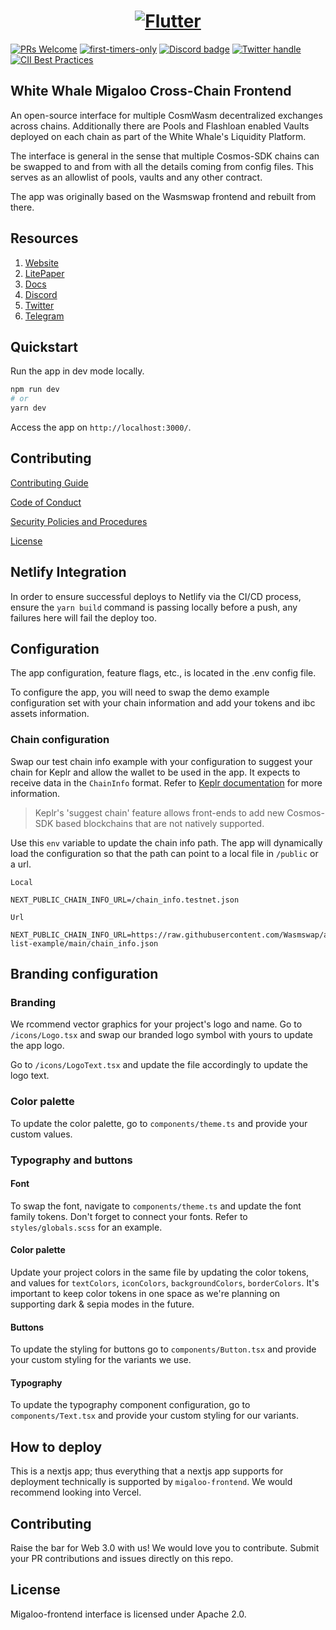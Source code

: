<a href="https://whitewhale.money/">
  <h1 align="center">
    <picture>
      <img alt="Flutter" src="https://miro.medium.com/max/1400/1*29OYRJqqddosWtWo-c3TYQ.png">
    </picture>
  </h1>
</a>

[![PRs Welcome](https://img.shields.io/badge/PRs-welcome-brightgreen.svg?style=flat-square)](https://makeapullrequest.com)
[![first-timers-only](https://img.shields.io/badge/first--timers--only-friendly-blue.svg?style=flat-square)](https://www.firsttimersonly.com/)
[![Discord badge][]][discord invite]
[![Twitter handle][]][twitter badge]
[![CII Best Practices](https://bestpractices.coreinfrastructure.org/projects/6401/badge)](https://bestpractices.coreinfrastructure.org/projects/6401)

[discord invite]: https://discord.com/invite/tSxyyCWgYX
[discord badge]: https://img.shields.io/discord/908044702794801233
[twitter handle]: https://img.shields.io/twitter/follow/WhiteWhaleDefi.svg?style=social&label=Follow
[twitter badge]: https://twitter.com/intent/follow?screen_name=WhiteWhaleDefi

## White Whale Migaloo Cross-Chain Frontend

An open-source interface for multiple CosmWasm decentralized exchanges across chains.
Additionally there are Pools and Flashloan enabled Vaults deployed on each chain as part of the White Whale's Liquidity Platform.

The interface is general in the sense that multiple Cosmos-SDK chains can be swapped to and from with all the details coming from config files. This serves as an allowlist of pools, vaults and any other contract.

The app was originally based on the Wasmswap frontend and rebuilt from there.

## Resources

1. [Website](https://whitewhale.money/)
2. [LitePaper](https://whitewhale.money/LitepaperV2.pdf)
3. [Docs](https://white-whale-defi-platform.github.io/docs/)
4. [Discord](https://discord.com/invite/tSxyyCWgYX)
5. [Twitter](https://twitter.com/WhiteWhaleDefi)
6. [Telegram](https://t.me/whitewhaleofficial)

## Quickstart

Run the app in dev mode locally.

```bash
npm run dev
# or
yarn dev
```

Access the app on `http://localhost:3000/`.

## Contributing

[Contributing Guide](./docs/CONTRIBUTING.md)

[Code of Conduct](./docs/CODE_OF_CONDUCT)

[Security Policies and Procedures](./docs/SECURITY)

[License](./LICENSE)

## Netlify Integration

In order to ensure successful deploys to Netlify via the CI/CD process, ensure the `yarn build` command is passing locally before a push, any failures here will fail the deploy too.

## Configuration

The app configuration, feature flags, etc., is located in the .env config file.

To configure the app, you will need to swap the demo example configuration set with your chain information and add your tokens and ibc assets information.

### Chain configuration

Swap our test chain info example with your configuration to suggest your chain for Keplr and allow the wallet to be used in the app. It expects to receive data in the `ChainInfo` format. Refer to [Keplr documentation](https://docs.keplr.app/api/suggest-chain.html) for more information.

> Keplr's 'suggest chain' feature allows front-ends to add new Cosmos-SDK based blockchains that are not natively supported.

Use this `env` variable to update the chain info path. The app will dynamically load the configuration so that the path can point to a local file in `/public` or a url.

```
Local

NEXT_PUBLIC_CHAIN_INFO_URL=/chain_info.testnet.json
```

```
Url

NEXT_PUBLIC_CHAIN_INFO_URL=https://raw.githubusercontent.com/Wasmswap/asset-list-example/main/chain_info.json
```

## Branding configuration

### Branding

We rcommend vector graphics for your project's logo and name. Go to `/icons/Logo.tsx` and swap our branded logo symbol with yours to update the app logo.

Go to `/icons/LogoText.tsx` and update the file accordingly to update the logo text.

### Color palette

To update the color palette, go to `components/theme.ts` and provide your custom values.

### Typography and buttons

#### Font

To swap the font, navigate to `components/theme.ts` and update the font family tokens. Don't forget to connect your fonts. Refer to `styles/globals.scss` for an example.

#### Color palette

Update your project colors in the same file by updating the color tokens, and values for `textColors`, `iconColors`, `backgroundColors`, `borderColors`. It's important to keep color tokens in one space as we're planning on supporting dark & sepia modes in the future.

#### Buttons

To update the styling for buttons go to `components/Button.tsx` and provide your custom styling for the variants we use.

#### Typography

To update the typography component configuration, go to `components/Text.tsx` and provide your custom styling for our variants.

## How to deploy

This is a nextjs app; thus everything that a nextjs app supports for deployment technically is supported by `migaloo-frontend`. We would recommend looking into Vercel.

## Contributing

Raise the bar for Web 3.0 with us! We would love you to contribute. Submit your PR contributions and issues directly on this repo.

## License

Migaloo-frontend interface is licensed under Apache 2.0.
